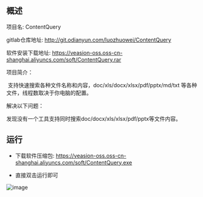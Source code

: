 ## 概述
项目名: ContentQuery

gitlab仓库地址: http://git.odianyun.com/luozhuowei/ContentQuery

软件安装下载地址: https://veasion-oss.oss-cn-shanghai.aliyuncs.com/soft/ContentQuery.rar

项目简介：

​	支持快速搜索各种文件名称和内容，doc/xls/docx/xlsx/pdf/pptx/md/txt 等各种文件，线程数取决于你电脑的配置。

解决以下问题：

​	发现没有一个工具支持同时搜索doc/docx/xls/xlsx/pdf/pptx等文件内容。




## 运行

- 下载软件压缩包:  https://veasion-oss.oss-cn-shanghai.aliyuncs.com/soft/ContentQuery.exe

- 直接双击运行即可


![image](https://veasion-img.oss-cn-beijing.aliyuncs.com/github/ContentQuery2.png)

